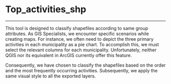# Top_activities_shp
--------------------
This tool is designed to classify shapefiles according to same group attributes.
As GIS Specialists, we encounter specific scenarios while creating maps. For instance, we often need to depict the three primary activities in each municipality as a pie chart.
To accomplish this, we must select the relevant columns for each municipality. Unfortunately, neither QGIS nor its equivalent in ArcGIS currently offer this feature.

Consequently, we have chosen to classify the shapefiles based on the order and the most frequently occurring activities. Subsequently, we apply the same visual style to all the exported layers.
